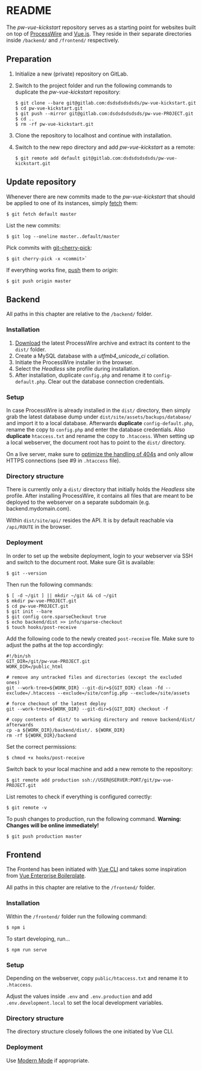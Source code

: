 # README

The *pw-vue-kickstart* repository serves as a starting point for websites built on top of [ProcessWire](https://processwire.com/)  and [Vue.js](https://vuejs.org/). They reside in their separate directories inside `/backend/` and `/frontend/` respectively.

## Preparation

1. Initialize a new (private) repository on GitLab.

2. Switch to the project folder and run the following commands to duplicate the *pw-vue-kickstart* repository:

    ```
    $ git clone --bare git@gitlab.com:dsdsdsdsdsds/pw-vue-kickstart.git
    $ cd pw-vue-kickstart.git
    $ git push --mirror git@gitlab.com:dsdsdsdsdsds/pw-vue-PROJECT.git
    $ cd ..
    $ rm -rf pw-vue-kickstart.git
    ```

3. Clone the repository to localhost and continue with installation.

4. Switch to the new repo directory and add *pw-vue-kickstart* as a remote:

    ```
    $ git remote add default git@gitlab.com:dsdsdsdsdsds/pw-vue-kickstart.git
    ```

## Update repository

Whenever there are new commits made to the *pw-vue-kickstart* that should be applied to one of its instances, simply [fetch](https://git-scm.com/docs/git-fetch) them:

```
$ git fetch default master
```

List the new commits:

```
$ git log --oneline master..default/master
```

Pick commits with [git-cherry-pick](https://git-scm.com/docs/git-cherry-pick):

```
$ git cherry-pick -x <commit>`
```

If everything works fine, [push](https://help.github.com/articles/pushing-to-a-remote/) them to *origin*:

```
$ git push origin master
```

## Backend

All paths in this chapter are relative to the `/backend/` folder.

### Installation

1. [Download](https://processwire.com/download/core/) the latest ProcessWire archive and extract its content to the `dist/` folder.
2. Create a MySQL database with a *utfmb4_unicode_ci* collation.
3. Initiate the ProcessWire installer in the browser.
4. Select the *Headless* site profile during installation.
5. After installation, duplicate `config.php` and rename it to `config-default.php`. Clear out the database connection credentials.

### Setup

In case ProcessWire is already installed in the `dist/` directory, then simply grab the latest database dump under `dist/site/assets/backups/database/` and import it to a local database. Afterwards **duplicate** `config-default.php`, rename the copy to `config.php` and enter the database credentials. Also **duplicate** `htaccess.txt` and rename the copy to `.htaccess`. When setting up a local webserver, the document root has to point to the `dist/` directory.

On a live server, make sure to [optimize the handling of 404s](https://processwire.com/blog/posts/optimizing-404s-in-processwire/) and only allow HTTPS connections (see #9 in `.htaccess` file).

### Directory structure

There is currently only a `dist/` directory that initially holds the *Headless* site profile. After installing ProcessWire, it contains all files that are meant to be deployed to the webserver on a separate subdomain (e.g. backend.mydomain.com).

Within `dist/site/api/` resides the API. It is by default reachable via `/api/ROUTE` in the browser.

### Deployment

In order to set up the website deployment, login to your webserver via SSH and switch to the document root. Make sure Git is available:

```
$ git --version
```

Then run the following commands:

```
$ [ -d ~/git ] || mkdir ~/git && cd ~/git
$ mkdir pw-vue-PROJECT.git
$ cd pw-vue-PROJECT.git
$ git init --bare
$ git config core.sparseCheckout true
$ echo backend/dist >> info/sparse-checkout
$ touch hooks/post-receive
```

Add the following code to the newly created `post-receive` file. Make sure to adjust the paths at the top accordingly:

```
#!/bin/sh
GIT_DIR=/git/pw-vue-PROJECT.git
WORK_DIR=/public_html

# remove any untracked files and directories (except the excluded ones)
git --work-tree=${WORK_DIR} --git-dir=${GIT_DIR} clean -fd --exclude=/.htaccess --exclude=/site/config.php --exclude=/site/assets

# force checkout of the latest deploy
git --work-tree=${WORK_DIR} --git-dir=${GIT_DIR} checkout -f

# copy contents of dist/ to working directory and remove backend/dist/ afterwards
cp -a ${WORK_DIR}/backend/dist/. ${WORK_DIR}
rm -rf ${WORK_DIR}/backend
```

Set the correct permissions:

```
$ chmod +x hooks/post-receive
```

Switch back to your local machine and add a new remote to the repository:

```
$ git remote add production ssh://USER@SERVER:PORT/git/pw-vue-PROJECT.git
```

List remotes to check if everything is configured correctly:

```
$ git remote -v
```

To push changes to production, run the following command. **Warning: Changes will be online immediately!**

```
$ git push production master
```

## Frontend

The Frontend has been initiated with [Vue CLI](https://cli.vuejs.org/) and takes some inspiration from [Vue Enterprise Boilerplate](https://github.com/chrisvfritz/vue-enterprise-boilerplate).

All paths in this chapter are relative to the `/frontend/` folder.

### Installation

Within the `/frontend/` folder run the following command:

```
$ npm i
```

To start developing, run...

```
$ npm run serve
```

### Setup

Depending on the webserver, copy `public/htaccess.txt` and rename it to `.htaccess`.

Adjust the values inside `.env` and `.env.production` and add `.env.development.local` to set the local development variables.

### Directory structure

The directory structure closely follows the one initiated by Vue CLI.

### Deployment

Use [Modern Mode](https://cli.vuejs.org/guide/browser-compatibility.html#modern-mode) if appropriate.

